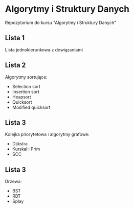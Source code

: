 # Algorytmy i Struktury Danych
Repozytorium do kursu "Algorytmy i Struktury Danych"

## Lista 1
Lista jednokierunkowa z dowiązaniami

## Lista 2
Algorytmy sortujące:
- Selection sort
- Insertion sort
- Heapsort
- Quicksort
- Modified quicksort

## Lista 3
Kolejka priorytetowa i algorytmy grafowe:
- Dijkstra
- Kurskal i Prim
- SCC

## Lista 3
Drzewa:
- BST
- RBT
- Splay

